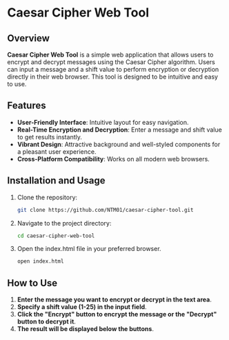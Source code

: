 # Caesar Cipher Web Tool

## Overview
**Caesar Cipher Web Tool** is a simple web application that allows users to encrypt and decrypt messages using the Caesar Cipher algorithm. Users can input a message and a shift value to perform encryption or decryption directly in their web browser. This tool is designed to be intuitive and easy to use.

## Features
- **User-Friendly Interface**: Intuitive layout for easy navigation.
- **Real-Time Encryption and Decryption**: Enter a message and shift value to get results instantly.
- **Vibrant Design**: Attractive background and well-styled components for a pleasant user experience.
- **Cross-Platform Compatibility**: Works on all modern web browsers.

## Installation and Usage
1. Clone the repository:
   ```bash
   git clone https://github.com/NTM01/caesar-cipher-tool.git
2. Navigate to the project directory:
   ```bash
   cd caesar-cipher-web-tool
3. Open the index.html file in your preferred browser.
   ```bash
   open index.html

## How to Use
1. **Enter the message you want to encrypt or decrypt in the text area**.
2. **Specify a shift value (1-25) in the input field**.
3. **Click the "Encrypt" button to encrypt the message or the "Decrypt" button to decrypt it**.
4. **The result will be displayed below the buttons**.
